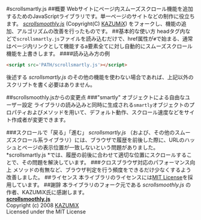 #scrollsmartly.js
##概要
Webサイトにページ内スムーズスクロール機能を追加するためのJavaScriptライブラリです。単一ページのサイトなどの制作に役立ちます。 *[scrollsmoothly.js](http://d.hatena.ne.jp/KAZUMiX/20080418/scrollsmoothly)* (Copyright(C) [KAZUMiX](http://d.hatena.ne.jp/KAZUMiX/)) をフォークし、機能の追加、アルゴリズムの改善を行ったものです。
##基本的な使い方
headタグ内などで`scrollsmartly.js`ファイルを読み込むだけで、href属性が`#`で始まる、通常はページ内リンクとして機能するa要素全てに対し自動的にスムーズスクロール機能を上書きします。
####読み込み方の例
```html
<script src='PATH/scrollsmartly.js'></script>
```
後述する *scrollsmartly.js* のその他の機能を使わない場合であれば、上記以外のスクリプトを書く必要はありません。

##scrollsmoothly.jsからの変更点
###"smartly" オブジェクトによる自由なユーザー設定
ライブラリの読み込みと同時に生成される`smartly`オブジェクトのプロパティおよびメソッドを用いて、デフォルト動作、スクロール速度などをサイト作成者が変更できます。

###スクロールで「戻る」「進む」
*scrollsmartly.js* （および、その他のスムーズスクロール系ライブラリ）には、ブラウザで履歴を前後した際に、URLのハッシュとページの表示位置が一致しないという問題がありました。
*scrollsmartly.js *では、履歴の前後に合わせて適切な位置にスクロールすることで、その問題を解決しています。
###クロスブラウザ対応のパフォーマンス向上
メソッドの有無など、ブラウザ判定を行う頻度をできるだけ少なくするよう改善しました。
##ライセンス
本ライブラリのライセンスには[MIT License](http://opensource.org/licenses/mit-license.php)を採用しています。
##謝辞
本ライブラリのフォーク元である *scrollsmoothly.js* の作者、KAZUMiX氏に感謝します。  
**[scrollsmoothly.js](http://d.hatena.ne.jp/KAZUMiX/20080418/scrollsmoothly)**  
Copyright (c) 2008 [KAZUMiX](http://d.hatena.ne.jp/KAZUMiX/)  
Licensed under the MIT License  